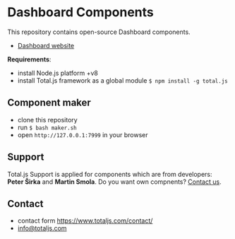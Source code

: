 # Dashboard Components

This repository contains open-source Dashboard components.

- [Dashboard website](https://www.totaljs.com/dashboard/)

__Requirements__:

- install Node.js platform +v8
- install Total.js framework as a global module `$ npm install -g total.js`

## Component maker

- clone this repository
- run `$ bash maker.sh`
- open `http://127.0.0.1:7999` in your browser

## Support

Total.js Support is applied for components which are from developers: __Peter Širka__ and __Martin Smola__. Do you want own compnents? [Contact us](https://www.totaljs.com/contact/).

## Contact

- contact form <https://www.totaljs.com/contact/>
- <info@totaljs.com>
